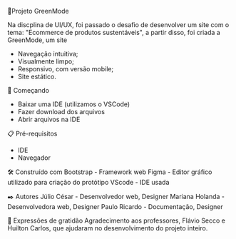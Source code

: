 🎈Projeto GreenMode 

Na discplina de UI/UX, foi passado o desafio de desenvolver um site com o tema: "Ecommerce de produtos sustentáveis", a partir disso, foi criada a GreenMode, um site 
- Navegação intuitiva;
- Visualmente limpo;
- Responsivo, com versão mobile;
- Site estático.

🚀 Começando
- Baixar uma IDE (utilizamos o VSCode)
- Fazer download dos arquivos
- Abrir arquivos na IDE

📋 Pré-requisitos
- IDE
- Navegador

🛠️ Construído com
Bootstrap - Framework web 
Figma - Editor gráfico utilizado para criação do protótipo
VScode - IDE usada

✒️ Autores
Júlio César - Desenvolvedor web, Designer 
Mariana Holanda - Desenvolvedora web, Designer
Paulo Ricardo - Documentação, Designer

🎁 Expressões de gratidão
Agradecimento aos professores, Flávio Secco e Huilton Carlos, que ajudaram no desenvolvimento do projeto inteiro.

